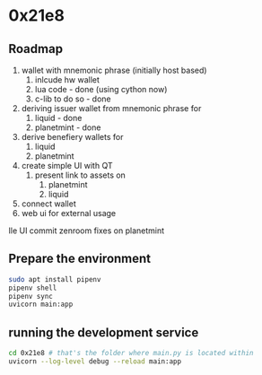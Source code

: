 # 0x21e8


## Roadmap

1.  wallet with mnemonic phrase (initially host based)
    1.  inlcude hw wallet 
    2.  lua code                - done (using cython now)
    3.  c-lib to do so          - done
2.  deriving issuer wallet from mnemonic phrase for
    1.  liquid                  - done
    2.  planetmint              - done
3.  derive benefiery wallets for
    1.  liquid
    2.  planetmint
4.  create simple UI with QT 
    1.  present link to assets on
        1.  planetmint
        2.  liquid
5.  connect wallet
6.  web ui for external usage


Ile UI
commit zenroom fixes on planetmint

## Prepare the environment
```bash
sudo apt install pipenv
pipenv shell
pipenv sync
uvicorn main:app 
```


## running the development service
```bash
cd 0x21e8 # that's the folder where main.py is located within
uvicorn --log-level debug --reload main:app
```


